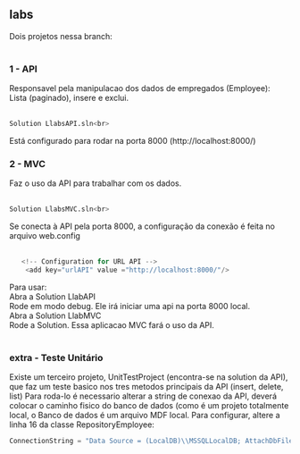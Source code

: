 ## labs

Dois projetos nessa branch:<br><br>

### 1 - API<br>
  Responsavel pela manipulacao dos dados de empregados (Employee):<BR>
  Lista (paginado), insere e exclui.<br><br>
  ```bash
  Solution LlabsAPI.sln<br>
  ```
  Está configurado para rodar na porta 8000 (http://localhost:8000/)
   
### 2 - MVC<br>
  Faz o uso da API para trabalhar com os dados.<br><br>
  ```bash
  Solution LlabsMVC.sln<br>
  ```
  Se conecta à API pela porta 8000, a configuração da conexão é feita no arquivo web.config<br><br>
  
```c#
   <!-- Configuration for URL API -->
    <add key="urlAPI" value ="http://localhost:8000/"/>
``` 
  Para usar:<br>
  Abra a Solution LlabAPI<br>
  Rode em modo debug. Ele irá iniciar uma api na porta 8000 local.<br>
  Abra a Solution LlabMVC<BR>
  Rode a Solution. Essa aplicacao MVC fará o uso da API.<br><br>
  
### extra - Teste Unitário<br>
  Existe um terceiro projeto, UnitTestProject (encontra-se na solution da API), que faz um teste basico nos tres metodos principais da API (insert, delete, list)
  Para roda-lo é necessario alterar a string de conexao da API, deverá colocar o caminho fisico do banco de dados (como é um projeto totalmente local, o Banco de dados é um arquivo MDF local. Para configurar, altere a linha 16 da classe RepositoryEmployee: <br>
  ```c#
  ConnectionString = "Data Source = (LocalDB)\\MSSQLLocalDB; AttachDbFilename = |DataDirectory|\\LlabEmployee.mdf; Integrated Security = True";
  ``` 
  

